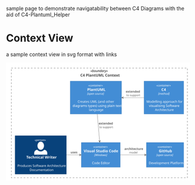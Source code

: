 sample page to demonstrate navigatability between C4 Diagrams with the aid of C4-Plantuml_Helper

# Context View

a sample context view in svg format with links

<img class="fit-picture"
     src="../C4 Model Helper Context.svg"
     alt="Sample Context View">
